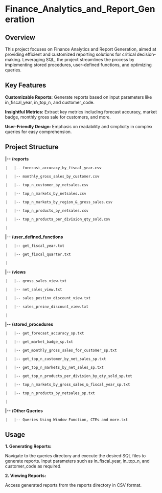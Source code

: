 # Finance_Analytics_and_Report_Generation

## Overview

This project focuses on Finance Analytics and Report Generation, aimed at providing efficient and customized reporting solutions for critical decision-making. Leveraging SQL, the project streamlines the process by implementing stored procedures, user-defined functions, and optimizing queries.

## Key Features

**Customizable Reports:** Generate reports based on input parameters like in_fiscal_year, in_top_n, and customer_code.

**Insightful Metrics:** Extract key metrics including forecast accuracy, market badge, monthly gross sale for customers, and more.

**User-Friendly Design:** Emphasis on readability and simplicity in complex queries for easy comprehension.

## Project Structure

  **|-- /reports**

    |   |-- forecast_accuracy_by_fiscal_year.csv
    
    |   |-- monthly_gross_sales_by_customer.csv
    
    |   |-- top_n_customer_by_netsales.csv
    
    |   |-- top_n_markets_by_netsales.csv

    |   |-- top_n_markets_by_region_&_gross_sales.csv

    |   |-- top_n_products_by_netsales.csv

    |   |-- top_n_products_per_division_qty_sold.csv
    
    |
    
  **|-- /user_defined_functions**
    
    |   |-- get_fiscal_year.txt

    |   |-- get_fiscal_quarter.txt
    
    |
    
  **|-- /views**
    
    |   |-- gross_sales_view.txt
    
    |   |-- net_sales_view.txt
    
    |   |-- sales_postinv_discount_view.txt

    |   |-- sales_preinv_discount_view.txt
    
    |
    
  **|-- /stored_procedures**
    
    |   |-- get_forecast_accuracy_sp.txt
    
    |   |-- get_market_badge_sp.txt
    
    |   |-- get_monthly_gross_sales_for_customer_sp.txt

    |   |-- get_top_n_customer_by_net_sales_sp.txt

    |   |-- get_top_n_markets_by_net_sales_sp.txt

    |   |-- get_top_n_products_per_division_by_qty_sold_sp.txt

    |   |-- top_n_markets_by_gross_sales_&_fiscal_year_sp.txt

    |   |-- top_n_products_by_netsales_sp.txt
    
    |
    
  **|-- /Other Queries**
  
    |   |-- Queries Using Window Function, CTEs and more.txt

## Usage

**1. Generating Reports:**

Navigate to the queries directory and execute the desired SQL files to generate reports.
Input parameters such as in_fiscal_year, in_top_n, and customer_code as required.

**2. Viewing Reports:**

Access generated reports from the reports directory in CSV format.
